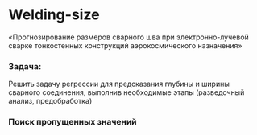# Welding-size
«Прогнозирование размеров сварного шва при электронно-лучевой сварке тонкостенных конструкций аэрокосмического назначения»

### Задача:
Решить задачу регрессии для предсказания глубины и ширины сварного соединения, выполнив необходимые этапы (разведочный анализ, предобработка)
<div class="alert alert-block alert-info"><h3>Поиск пропущенных значений</h3> </div>
